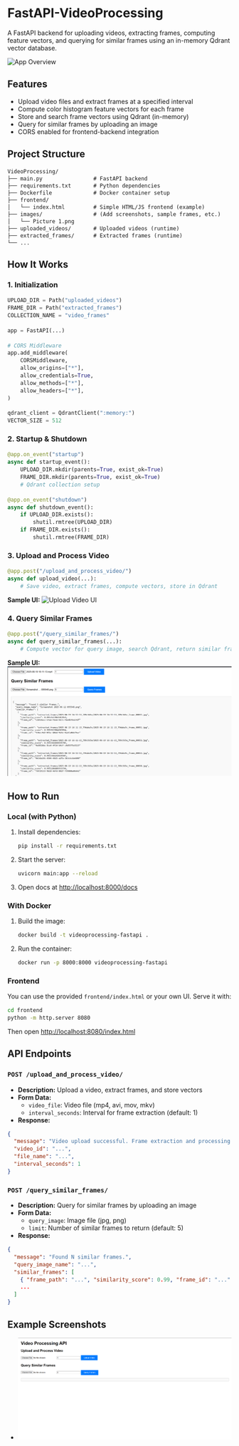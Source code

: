 # FastAPI-VideoProcessing

A FastAPI backend for uploading videos, extracting frames, computing feature vectors, and querying for similar frames using an in-memory Qdrant vector database.

![App Overview](images/overview.png)

## Features
- Upload video files and extract frames at a specified interval
- Compute color histogram feature vectors for each frame
- Store and search frame vectors using Qdrant (in-memory)
- Query for similar frames by uploading an image
- CORS enabled for frontend-backend integration

## Project Structure

```
VideoProcessing/
├── main.py                # FastAPI backend
├── requirements.txt       # Python dependencies
├── Dockerfile             # Docker container setup
├── frontend/
│   └── index.html         # Simple HTML/JS frontend (example)
├── images/                # (Add screenshots, sample frames, etc.)
│   └── Picture 1.png
├── uploaded_videos/       # Uploaded videos (runtime)
├── extracted_frames/      # Extracted frames (runtime)
└── ...
```

## How It Works

### 1. Initialization

```python
UPLOAD_DIR = Path("uploaded_videos")
FRAME_DIR = Path("extracted_frames")
COLLECTION_NAME = "video_frames"

app = FastAPI(...)

# CORS Middleware
app.add_middleware(
    CORSMiddleware,
    allow_origins=["*"],
    allow_credentials=True,
    allow_methods=["*"],
    allow_headers=["*"],
)

qdrant_client = QdrantClient(":memory:")
VECTOR_SIZE = 512
```

### 2. Startup & Shutdown

```python
@app.on_event("startup")
async def startup_event():
    UPLOAD_DIR.mkdir(parents=True, exist_ok=True)
    FRAME_DIR.mkdir(parents=True, exist_ok=True)
    # Qdrant collection setup

@app.on_event("shutdown")
async def shutdown_event():
    if UPLOAD_DIR.exists():
        shutil.rmtree(UPLOAD_DIR)
    if FRAME_DIR.exists():
        shutil.rmtree(FRAME_DIR)
```

### 3. Upload and Process Video

```python
@app.post("/upload_and_process_video/")
async def upload_video(...):
    # Save video, extract frames, compute vectors, store in Qdrant
```

**Sample UI:**
![Upload Video UI](images/upload_ui.png)

### 4. Query Similar Frames

```python
@app.post("/query_similar_frames/")
async def query_similar_frames(...):
    # Compute vector for query image, search Qdrant, return similar frames
```

**Sample UI:**
![Query Frames UI](images/query_ui.png)

## How to Run

### Local (with Python)
1. Install dependencies:
   ```sh
   pip install -r requirements.txt
   ```
2. Start the server:
   ```sh
   uvicorn main:app --reload
   ```
3. Open docs at [http://localhost:8000/docs](http://localhost:8000/docs)

### With Docker
1. Build the image:
   ```sh
   docker build -t videoprocessing-fastapi .
   ```
2. Run the container:
   ```sh
   docker run -p 8000:8000 videoprocessing-fastapi
   ```

### Frontend
You can use the provided `frontend/index.html` or your own UI. Serve it with:
```sh
cd frontend
python -m http.server 8080
```
Then open [http://localhost:8080/index.html](http://localhost:8080/index.html)

## API Endpoints

### `POST /upload_and_process_video/`
- **Description:** Upload a video, extract frames, and store vectors
- **Form Data:**
  - `video_file`: Video file (mp4, avi, mov, mkv)
  - `interval_seconds`: Interval for frame extraction (default: 1)
- **Response:**
```json
{
  "message": "Video upload successful. Frame extraction and processing initiated in background.",
  "video_id": "...",
  "file_name": "...",
  "interval_seconds": 1
}
```

### `POST /query_similar_frames/`
- **Description:** Query for similar frames by uploading an image
- **Form Data:**
  - `query_image`: Image file (jpg, png)
  - `limit`: Number of similar frames to return (default: 5)
- **Response:**
```json
{
  "message": "Found N similar frames.",
  "query_image_name": "...",
  "similar_frames": [
    { "frame_path": "...", "similarity_score": 0.99, "frame_id": "..." },
    ...
  ]
}
```

## Example Screenshots

- ![Swagger UI](images/swagger.png)

